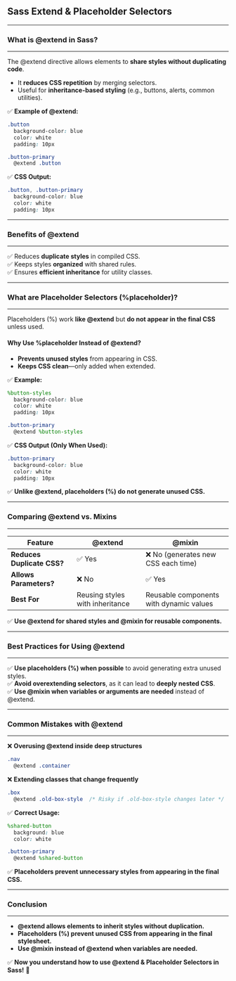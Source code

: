 ## **Sass Extend & Placeholder Selectors**
---

### **What is @extend in Sass?**
---
The @extend directive allows elements to **share styles without duplicating code**.  
- It **reduces CSS repetition** by merging selectors.  
- Useful for **inheritance-based styling** (e.g., buttons, alerts, common utilities).  

✅ **Example of @extend:**

```scss
.button
  background-color: blue
  color: white
  padding: 10px

.button-primary
  @extend .button
```

✅ **CSS Output:**

```scss
.button, .button-primary
  background-color: blue
  color: white
  padding: 10px
```

---
### **Benefits of @extend**
---
✅ Reduces **duplicate styles** in compiled CSS.  
✅ Keeps styles **organized** with shared rules.  
✅ Ensures **efficient inheritance** for utility classes.  

---
### **What are Placeholder Selectors (%placeholder)?**
---
Placeholders (%) work **like @extend** but **do not appear in the final CSS** unless used.

#### **Why Use %placeholder Instead of @extend?**
- **Prevents unused styles** from appearing in CSS.  
- **Keeps CSS clean**—only added when extended.  

✅ **Example:**

```scss
%button-styles
  background-color: blue
  color: white
  padding: 10px

.button-primary
  @extend %button-styles
```

✅ **CSS Output (Only When Used):**

```scss
.button-primary
  background-color: blue
  color: white
  padding: 10px
```

✅ **Unlike @extend, placeholders (%) do not generate unused CSS.**

---
### **Comparing @extend vs. Mixins**
---
<table class="notesTable">
    <thead>
        <tr class="tableHeader">
            <th class="tableCellHeader">Feature</th>
            <th class="tableCellHeader">@extend</th>
            <th class="tableCellHeader">@mixin</th>
        </tr>
    </thead>
    <tbody>
        <tr class="tableRow">
            <td class="tableCell"><strong>Reduces Duplicate CSS?</strong></td>
            <td class="tableCell">✅ Yes</td>
            <td class="tableCell">❌ No (generates new CSS each time)</td>
        </tr>
        <tr class="tableRow">
            <td class="tableCell"><strong>Allows Parameters?</strong></td>
            <td class="tableCell">❌ No</td>
            <td class="tableCell">✅ Yes</td>
        </tr>
        <tr class="tableRow">
            <td class="tableCell"><strong>Best For</strong></td>
            <td class="tableCell">Reusing styles with inheritance</td>
            <td class="tableCell">Reusable components with dynamic values</td>
        </tr>
    </tbody>
</table>

✅ **Use @extend for shared styles and @mixin for reusable components.**

---
### **Best Practices for Using @extend**
---
✅ **Use placeholders (%) when possible** to avoid generating extra unused styles.  
✅ **Avoid overextending selectors**, as it can lead to **deeply nested CSS**.  
✅ **Use @mixin when variables or arguments are needed** instead of @extend.  

---
### **Common Mistakes with @extend**
---
❌ **Overusing @extend inside deep structures**

```scss
.nav
  @extend .container
```

❌ **Extending classes that change frequently**

```scss
.box
  @extend .old-box-style  /* Risky if .old-box-style changes later */
```

✅ **Correct Usage:**

```scss
%shared-button
  background: blue
  color: white

.button-primary
  @extend %shared-button
```

✅ **Placeholders prevent unnecessary styles from appearing in the final CSS.**

---
### **Conclusion**
---
- **@extend allows elements to inherit styles without duplication.**  
- **Placeholders (%) prevent unused CSS from appearing in the final stylesheet.**  
- **Use @mixin instead of @extend when variables are needed.**  

✅ **Now you understand how to use @extend & Placeholder Selectors in Sass!** 🚀  
